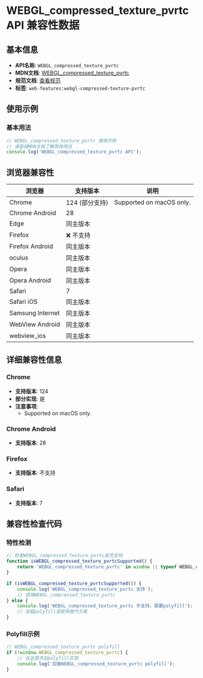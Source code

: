 # WEBGL_compressed_texture_pvrtc API 兼容性数据

## 基本信息

- **API名称**: `WEBGL_compressed_texture_pvrtc`
- **MDN文档**: [WEBGL_compressed_texture_pvrtc](https://developer.mozilla.org/docs/Web/API/WEBGL_compressed_texture_pvrtc)
- **规范文档**: [查看规范](https://registry.khronos.org/webgl/extensions/WEBGL_compressed_texture_pvrtc/)
- **标签**: `web-features:webgl-compressed-texture-pvrtc`

## 使用示例

### 基本用法

```javascript
// WEBGL_compressed_texture_pvrtc 使用示例
// 请查阅MDN文档了解具体用法
console.log('WEBGL_compressed_texture_pvrtc API');
```

## 浏览器兼容性

| 浏览器 | 支持版本 | 说明 |
|--------|----------|------|
| Chrome | 124 (部分支持) | Supported on macOS only. |
| Chrome Android | 28 |  |
| Edge | 同主版本 |  |
| Firefox | ❌ 不支持 |  |
| Firefox Android | 同主版本 |  |
| oculus | 同主版本 |  |
| Opera | 同主版本 |  |
| Opera Android | 同主版本 |  |
| Safari | 7 |  |
| Safari iOS | 同主版本 |  |
| Samsung Internet | 同主版本 |  |
| WebView Android | 同主版本 |  |
| webview_ios | 同主版本 |  |

## 详细兼容性信息

### Chrome

- **支持版本**: 124
- **部分实现**: 是
- **注意事项**:
  - Supported on macOS only.

### Chrome Android

- **支持版本**: 28

### Firefox

- **支持版本**: 不支持

### Safari

- **支持版本**: 7

## 兼容性检查代码

### 特性检测

```javascript
// 检查WEBGL_compressed_texture_pvrtc是否支持
function isWEBGL_compressed_texture_pvrtcSupported() {
    return 'WEBGL_compressed_texture_pvrtc' in window || typeof WEBGL_compressed_texture_pvrtc !== 'undefined';
}

if (isWEBGL_compressed_texture_pvrtcSupported()) {
    console.log('WEBGL_compressed_texture_pvrtc 支持');
    // 使用WEBGL_compressed_texture_pvrtc
} else {
    console.log('WEBGL_compressed_texture_pvrtc 不支持，需要polyfill');
    // 加载polyfill或使用替代方案
}
```

### Polyfill示例

```javascript
// WEBGL_compressed_texture_pvrtc polyfill
if (!window.WEBGL_compressed_texture_pvrtc) {
    // 在这里添加polyfill实现
    console.log('加载WEBGL_compressed_texture_pvrtc polyfill');
}
```

